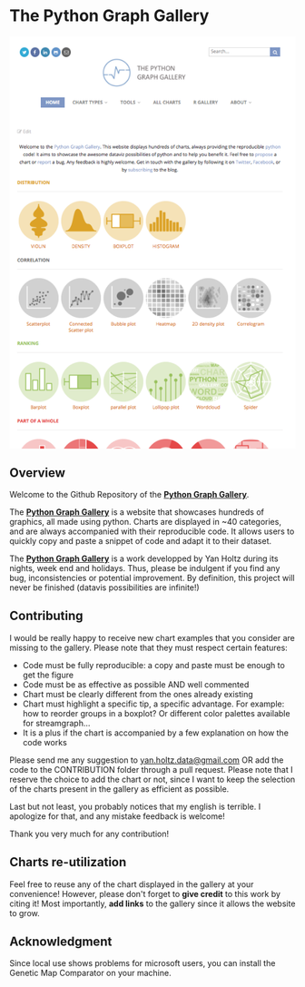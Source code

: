    The Python Graph Gallery
===================

<img align="center" src="overview_PGG.png">

Overview
--------
Welcome to the Github Repository of the [**Python Graph Gallery**](https:/www.python-graph-gallery.com/).

The [**Python Graph Gallery**](https:/www.python-graph-gallery.com/) is a website that showcases hundreds of graphics, all made using python. Charts are displayed in ~40 categories, and are always accompanied with their reproducible code. It allows users to quickly copy and paste a snippet of code and adapt it to their dataset.

The [**Python Graph Gallery**](https:/www.python-graph-gallery.com/) is a work developped by Yan Holtz during its nights, week end and holidays. Thus, please be indulgent if you find any bug, inconsistencies or potential improvement. By definition, this project will never be finished (datavis possibilities are infinite!)



Contributing
--------
I would be really happy to receive new chart examples that you consider are missing to the gallery. Please note that they must respect certain features:  
- Code must be fully reproducible: a copy and paste must be enough to get the figure  
- Code must be as effective as possible AND well commented    
- Chart must be clearly different from the ones already existing  
- Chart must highlight a specific tip, a specific advantage. For example: how to reorder groups in a boxplot? Or different color palettes available for streamgraph...  
- It is a plus if the chart is accompanied by a few explanation on how the code works  

Please send me any suggestion to yan.holtz.data@gmail.com OR add the code to the CONTRIBUTION folder through a pull request. Please note that I reserve the choice to add the chart or not, since I want to keep the selection of the charts present in the gallery as efficient as possible.

Last but not least, you probably notices that my english is terrible. I apologize for that, and any mistake feedback is welcome!

Thank you very much for any contribution!



Charts re-utilization
--------
Feel free to reuse any of the chart displayed in the gallery at your convenience! However, please don't forget to **give credit** to this work by citing it! Most importantly, **add links** to the gallery since it allows the website to grow.



Acknowledgment
--------
Since local use shows problems for microsoft users, you can install the Genetic Map Comparator on your machine.










